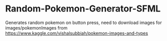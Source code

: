 # Random-Pokemon-Generator-SFML
Generates random pokemon on button press, need to download images for images/pokemonImages from https://www.kaggle.com/vishalsubbiah/pokemon-images-and-types
